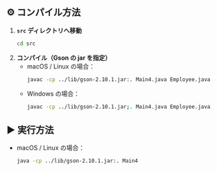 ## ⚙ コンパイル方法
1. **`src` ディレクトリへ移動**
    ```bash
    cd src
    ```
2. **コンパイル（Gson の jar を指定）**
    - macOS / Linux の場合：
      ```bash
      javac -cp ../lib/gson-2.10.1.jar:. Main4.java Employee.java
      ```
    - Windows の場合：
      ```bash
      javac -cp ../lib/gson-2.10.1.jar;. Main4.java Employee.java
      ```

## ▶ 実行方法
- macOS / Linux の場合：
  ```bash
  java -cp ../lib/gson-2.10.1.jar:. Main4
